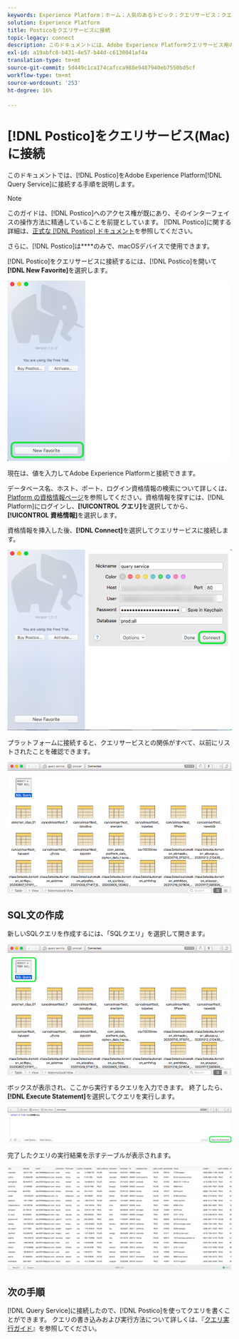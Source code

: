 ```yaml
---
keywords: Experience Platform；ホーム；人気のあるトピック；クエリサービス；クエリサービス；ポスティコ；ポスティコ；クエリサービスに接続；
solution: Experience Platform
title: Posticoをクエリサービスに接続
topic-legacy: connect
description: このドキュメントには、Adobe Experience Platformクエリサービス用のバックアップクライアントPosticoをインストールするためのリンクが含まれています。
exl-id: a19abfc8-b431-4e57-b44d-c6130041af4a
translation-type: tm+mt
source-git-commit: 5d449c1ca174cafcca988e9487940eb7550bd5cf
workflow-type: tm+mt
source-wordcount: '253'
ht-degree: 16%

---
```


# [!DNL Postico]をクエリサービス(Mac)に接続

このドキュメントでは、[!DNL Postico]をAdobe Experience Platform[!DNL Query Service]に接続する手順を説明します。

>[!NOTE]
>
> このガイドは、[!DNL Postico]へのアクセス権が既にあり、そのインターフェイスの操作方法に精通していることを前提としています。 [!DNL Postico]に関する詳細は、[正式な [!DNL Postico] ドキュメント](https://eggerapps.at/postico/docs)を参照してください。
> 
> さらに、[!DNL Postico]は&#x200B;****&#x200B;のみで、macOSデバイスで使用できます。

[!DNL Postico]をクエリサービスに接続するには、[!DNL Postico]を開いて&#x200B;**[!DNL New Favorite]**&#x200B;を選択します。

![](../images/clients/postico/open-postico.png)

現在は、値を入力してAdobe Experience Platformと接続できます。

データベース名、ホスト、ポート、ログイン資格情報の検索について詳しくは、[Platform の資格情報ページ](https://platform.adobe.com/query/configuration)を参照してください。資格情報を探すには、[!DNL Platform]にログインし、**[!UICONTROL クエリ]**&#x200B;を選択してから、**[!UICONTROL 資格情報]**&#x200B;を選択します。

資格情報を挿入した後、**[!DNL Connect]**&#x200B;を選択してクエリサービスに接続します。

![](../images/clients/postico/authentication-details.png)

プラットフォームに接続すると、クエリサービスとの関係がすべて、以前にリストされたことを確認できます。

![](../images/clients/postico/show-queries.png)

## SQL文の作成

新しいSQLクエリを作成するには、「SQLクエリ」を選択して開きます。

![](../images/clients/postico/create-query.png)

ボックスが表示され、ここから実行するクエリを入力できます。 終了したら、**[!DNL Execute Statement]**&#x200B;を選択してクエリを実行します。

![](../images/clients/postico/run-statement.png)

完了したクエリの実行結果を示すテーブルが表示されます。

![](../images/clients/postico/query-results.png)

## 次の手順

[!DNL Query Service]に接続したので、[!DNL Postico]を使ってクエリを書くことができます。 クエリの書き込みおよび実行方法について詳しくは、『[クエリ実行ガイド](../best-practices/writing-queries.md)』を参照してください。

